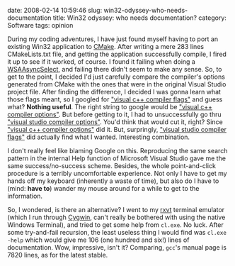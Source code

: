date: 2008-02-14 10:59:46
slug: win32-odyssey-who-needs-documentation
title: Win32 odyssey: who needs documentation?
category: Software
tags: opinion

During my coding adventures, I have just found myself having to port an
existing Win32 application to [CMake](http://www.cmake.org/). After writing a
mere 283 lines CMakeLists.txt file, and getting the application successfully
compile, I fired it up to see if it worked, of course. I found it failing when
doing a
[WSAAsyncSelect](http://msdn2.microsoft.com/en-us/library/ms741540(VS.85).aspx),
and failing there didn't seem to make any sense. So, to get to the point, I
decided I'd just carefully compare the compiler's options generated from CMake
with the ones that were in the original Visual Studio project file. After
finding the difference, I decided I was gonna learn what those flags meant, so
I googled for ["visual c++ compiler
flags"](http://www.google.com/search?q=visual+c%2B%2B+compiler+flags) and guess
what? **Nothing useful**. The right string to google would be ["visual c++
compiler
options"](http://www.google.com/search?q=visual+c%2B%2B+compiler+options). But
before getting to it, I had to unsuccessfully go thru ["visual studio compiler
options"](http://www.google.com/search?hl=en&safe=off&q=visual+studio+compiler+options).
You'd think that would cut it, right? Since ["visual c++ compiler
options"](http://www.google.com/search?q=visual+c%2B%2B+compiler+options) did
it. But, surpringly, ["visual studio compiler
flags"](http://www.google.com/search?hl=en&safe=off&q=visual+studio+compiler+flags)
did actually find what I wanted. Interesting combination.

I don't really feel like blaming Google on this. Reproducing the same search
pattern in the internal Help function of Microsoft Visual Studio gave me the
same success/no-success scheme. Besides, the whole point-and-click procedure is
a terribly uncomfortable experience.  Not only I have to get my hands off my
keyboard (inherently a waste of time), but also do I have to (mind: **have
to**) wander my mouse around for a while to get to the information.

So, I wondered, is there an alternative? I went to my
[rxvt](http://www.rxvt.org/) terminal emulator (which I run through
[Cygwin](http://cygwin.com/), can't really be bothered with using the native
Windows Terminal), and tried to get some help from `cl.exe`. No luck. After
some try-and-fail recursion, the least useless thing I would find was `cl.exe
-help` which would give me 106 (one hundred and six!) lines of documentation.
Wow, impressive, isn't it? Comparing, `gcc`'s manual page is 7820 lines, as for
the latest stable.
